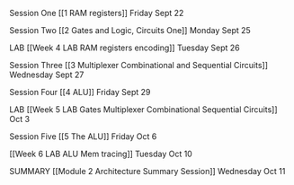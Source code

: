 Session One [[1 RAM registers]] Friday Sept 22

Session Two [[2 Gates and Logic, Circuits One]] Monday Sept 25

LAB [[Week 4 LAB RAM registers encoding]] Tuesday Sept 26

Session Three [[3 Multiplexer Combinational and Sequential Circuits]] Wednesday Sept 27

Session Four [[4 ALU]] Friday Sept 29

LAB [[Week 5 LAB Gates Multiplexer Combinational Sequential Circuits]] Oct 3

Session Five [[5 The ALU]] Friday Oct 6

[[Week 6 LAB ALU Mem tracing]] Tuesday Oct 10

SUMMARY [[Module 2 Architecture Summary Session]] Wednesday Oct 11